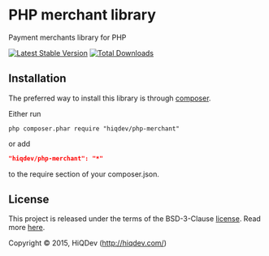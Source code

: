 PHP merchant library
====================

Payment merchants library for PHP

[![Latest Stable Version](https://poser.pugx.org/hiqdev/php-merchant/v/stable)](//packagist.org/packages/hiqdev/php-merchant)
[![Total Downloads](https://poser.pugx.org/hiqdev/php-merchant/downloads)](//packagist.org/packages/hiqdev/php-merchant)

## Installation

The preferred way to install this library is through [composer](http://getcomposer.org/download/).

Either run

```
php composer.phar require "hiqdev/php-merchant"
```

or add

```json
"hiqdev/php-merchant": "*"
```

to the require section of your composer.json.

## License

This project is released under the terms of the BSD-3-Clause [license](https://github.com/hiqdev/php-merchant/blob/master/LICENSE).
Read more [here](http://choosealicense.com/licenses/bsd-3-clause).

Copyright © 2015, HiQDev (http://hiqdev.com/)
